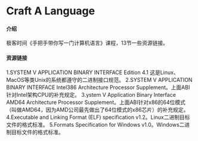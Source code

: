 # Craft A Language

#### 介绍

极客时间《手把手带你写一门计算机语言》课程，13节一些资源链接。

#### 资源链接
1.SYSTEM V APPLICATION BINARY INTERFACE Edition 4.1 这是Linux、MacOS等类Unix的系统都遵守的二进制接口规范。
2.SYSTEM V APPLICATION BINARY INTERFACE Intel386 Architecture Processor Supplement。上面ABI针对Intel架构CPU的补充规定。
3.ystem V Application Binary Interface AMD64 Architecture Processor Supplement。上面ABI针对x86的64位模式（叫做AMD64，因为AMD公司最先做出了64位模式的x86芯片）的补充规定。
4.Executable and Linking Format (ELF)  specification v1.2。Linux二进制目标文件的格式标准。
5.Formats Specification for Windows v1.0。Windows二进制目标文件的格式标准。
 





